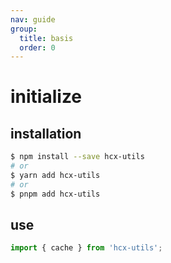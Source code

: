 ```yaml
---
nav: guide
group:
  title: basis
  order: 0
---
```


# initialize 

## installation
```bash
$ npm install --save hcx-utils
# or
$ yarn add hcx-utils
# or
$ pnpm add hcx-utils
```

## use
```javascript
import { cache } from 'hcx-utils';
```
